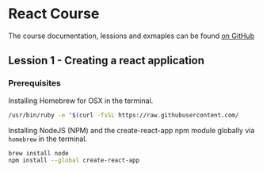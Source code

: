 # React Course

The course documentation, lessions and exmaples can be found [on GitHub](https://github.com/domenikjones/react_course)

## Lession 1 - Creating a react application

### Prerequisites

Installing Homebrew for OSX in the terminal.

```bash
/usr/bin/ruby -e "$(curl -fsSL https://raw.githubusercontent.com/
```

Installing NodeJS (NPM) and the create-react-app npm module globally via `homebrew` in the terminal.

```bash
brew install node
npm install --global create-react-app
```
